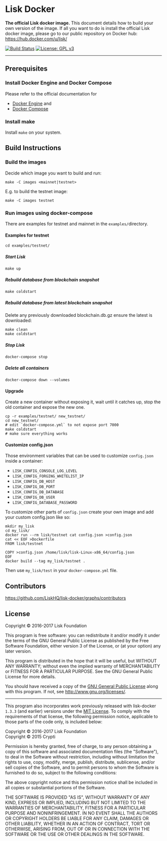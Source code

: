 # Lisk Docker

**The official Lisk docker image.** This document details how to build your own version of the image. If all you want to do is install the official Lisk docker image, please go to our public repository on Docker hub: https://hub.docker.com/u/lisk/

[![Build Status](https://jenkins.lisk.io/buildStatus/icon?job=lisk-docker/development)](https://jenkins.lisk.io/job/lisk-docker/job/development)
[![License: GPL v3](https://img.shields.io/badge/License-GPL%20v3-blue.svg)](http://www.gnu.org/licenses/gpl-3.0)

***

## Prerequisites

### Install Docker Engine and Docker Compose

Please refer to the official documentation for
 - [Docker Engine](https://docs.docker.com/engine/installation) and
 - [Docker Compose](https://docs.docker.com/compose/install/)

### Install make

Install `make` on your system.

## Build Instructions

### Build the images

Decide which image you want to build and run:

`make -C images <mainnet|testnet>`

E.g. to build the testnet image:

```
make -C images testnet
```

### Run images using docker-compose

There are examples for testnet and mainnet in the `examples/`directory.

#### Examples for testnet

`cd examples/testnet/`

##### Start Lisk

```
make up
```

##### Rebuild database from blockchain snapshot

```
make coldstart
```

##### Rebuild database from latest blockchain snapshot

Delete any previously downloaded blockchain.db.gz ensure the latest is downloaded:

```
make clean
make coldstart
```

##### Stop Lisk

```
docker-compose stop
```


##### Delete all containers

```
docker-compose down --volumes
```

#### Upgrade

Create a new container without exposing it, wait until it catches up, stop the old container and expose the new one.

```
cp -r examples/testnet/ new_testnet/
cd new_testnet/
# edit `docker-compose.yml` to not expose port 7000
make coldstart
# make sure everything works
```

#### Customize config.json

Those environment variables that can be used to customize `config.json` inside a container:
- `LISK_CONFIG_CONSOLE_LOG_LEVEL`
- `LISK_CONFIG_FORGING_WHITELIST_IP`
- `LISK_CONFIG_DB_HOST`
- `LISK_CONFIG_DB_PORT`
- `LISK_CONFIG_DB_DATABASE`
- `LISK_CONFIG_DB_USER`
- `LISK_CONFIG_DATABASE_PASSWORD`

To customize other parts of `config.json` create your own image and add your custom config.json like so:

```
mkdir my_lisk
cd my_lisk/
docker run --rm lisk/testnet cat config.json >config.json
cat << EOF >Dockerfile
FROM lisk/testnet

COPY >config.json /home/lisk/lisk-Linux-x86_64/config.json
EOF
docker build --tag my_lisk/testnet .
```

Then use `my_lisk/test` in your `docker-compose.yml` file.

## Contributors

https://github.com/LiskHQ/lisk-docker/graphs/contributors

## License

Copyright © 2016-2017 Lisk Foundation

This program is free software: you can redistribute it and/or modify it under the terms of the GNU General Public License as published by the Free Software Foundation, either version 3 of the License, or (at your option) any later version.

This program is distributed in the hope that it will be useful, but WITHOUT ANY WARRANTY; without even the implied warranty of MERCHANTABILITY or FITNESS FOR A PARTICULAR PURPOSE. See the GNU General Public License for more details.

You should have received a copy of the [GNU General Public License](https://github.com/LiskHQ/lisk-docker/tree/master/LICENSE) along with this program.  If not, see <http://www.gnu.org/licenses/>.

***

This program also incorporates work previously released with lisk-docker `1.3.3` (and earlier) versions under the [MIT License](https://opensource.org/licenses/MIT). To comply with the requirements of that license, the following permission notice, applicable to those parts of the code only, is included below:

Copyright © 2016-2017 Lisk Foundation  
Copyright © 2015 Crypti

Permission is hereby granted, free of charge, to any person obtaining a copy of this software and associated documentation files (the "Software"), to deal in the Software without restriction, including without limitation the rights to use, copy, modify, merge, publish, distribute, sublicense, and/or sell copies of the Software, and to permit persons to whom the Software is furnished to do so, subject to the following conditions:

The above copyright notice and this permission notice shall be included in all copies or substantial portions of the Software.

THE SOFTWARE IS PROVIDED "AS IS", WITHOUT WARRANTY OF ANY KIND, EXPRESS OR IMPLIED, INCLUDING BUT NOT LIMITED TO THE WARRANTIES OF MERCHANTABILITY, FITNESS FOR A PARTICULAR PURPOSE AND NONINFRINGEMENT. IN NO EVENT SHALL THE AUTHORS OR COPYRIGHT HOLDERS BE LIABLE FOR ANY CLAIM, DAMAGES OR OTHER LIABILITY, WHETHER IN AN ACTION OF CONTRACT, TORT OR OTHERWISE, ARISING FROM, OUT OF OR IN CONNECTION WITH THE SOFTWARE OR THE USE OR OTHER DEALINGS IN THE SOFTWARE.
